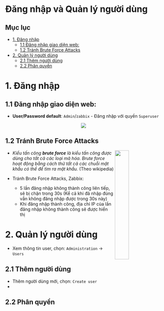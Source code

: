 <h1> Đăng nhập và Quản lý người dùng</h1>

<h2> Mục lục </h2>

- [1. Đăng nhập](#1-đăng-nhập)
  - [1.1 Đăng nhập giao diện web:](#11-đăng-nhập-giao-diện-web)
  - [1.2 Tránh Brute Force Attacks](#12-tránh-brute-force-attacks)
- [2. Quản lý người dùng](#2-quản-lý-người-dùng)
  - [2.1 Thêm người dùng](#21-thêm-người-dùng)
  - [2.2 Phân quyền](#22-phân-quyền)

# 1. Đăng nhập
## 1.1 Đăng nhập giao diện web:

- **User/Password default**: `Admin`/`zabbix` - Đăng nhập với quyền `Superuser`

<p align="center">
  <img src="https://i.imgur.com/yYcHD1e.png">
</p>

## 1.2 Tránh Brute Force Attacks 

<img src=https://i.imgur.com/EWnNq0d.png width=30% align="right">


- *Kiểu tấn công **brute force** là kiểu tấn công được dùng cho tất cả các loại mã hóa. Brute force hoạt động bằng cách thử tất cả các chuỗi mật khẩu có thể để tìm ra mật khẩu.* (Theo wikipedia)


- Tránh Brute Force Attacks, Zabbix:

  - 5 lần đăng nhập không thành công liên tiếp, sẽ bị chặn trong 30s (Kể cả khi đã nhập đúng vẫn không đăng nhập được trong 30s này)
  - Khi đăng nhập thành công, địa chỉ IP của lần đăng nhập không thành công sẽ được hiển thị

# 2. Quản lý người dùng
- Xem thông tin user, chọn: `Administration` $\to$ `Users`

## 2.1 Thêm người dùng
- Thêm người dùng mới, chọn: `Create user`
- 
## 2.2 Phân quyền
